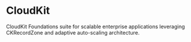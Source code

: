 # CloudKit
CloudKit Foundations suite for scalable enterprise applications leveraging CKRecordZone and adaptive auto-scaling architecture.
